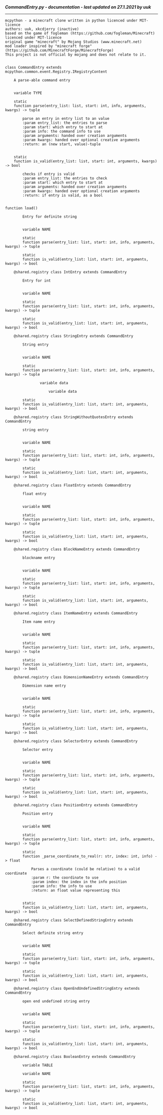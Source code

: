 ***CommandEntry.py - documentation - last updated on 27.1.2021 by uuk***
___

    mcpython - a minecraft clone written in python licenced under MIT-licence
    authors: uuk, xkcdjerry (inactive)
    based on the game of fogleman (https://github.com/fogleman/Minecraft) licenced under MIT-licence
    original game "minecraft" by Mojang Studios (www.minecraft.net)
    mod loader inspired by "minecraft forge" (https://github.com/MinecraftForge/MinecraftForge)
    This project is not official by mojang and does not relate to it.


    class CommandEntry extends mcpython.common.event.Registry.IRegistryContent
        
        A parse-able command entry


        variable TYPE

        static
        function parse(entry_list: list, start: int, info, arguments, kwargs) -> tuple
            
            parse an entry in entry list to an value
            :param entry_list: the entries to parse
            :param start: which entry to start at
            :param info: the command info to use
            :param arguments: handed over creation arguments
            :param kwargs: handed over optional creative arguments
            :return: an (new start, value)-tuple


        static
        function is_valid(entry_list: list, start: int, arguments, kwargs) -> bool
            
            checks if entry is valid
            :param entry_list: the entries to check
            :param start: which entry to start at
            :param arguments: handed over creation arguments
            :param kwargs: handed over optional creation arguments
            :return: if entry is valid, as a bool


    function load()
            
            Entry for definite string


            variable NAME

            static
            function parse(entry_list: list, start: int, info, arguments, kwargs) -> tuple

            static
            function is_valid(entry_list: list, start: int, arguments, kwargs) -> bool

        @shared.registry class IntEntry extends CommandEntry
            
            Entry for int


            variable NAME

            static
            function parse(entry_list: list, start: int, info, arguments, kwargs) -> tuple

            static
            function is_valid(entry_list: list, start: int, arguments, kwargs) -> bool

        @shared.registry class StringEntry extends CommandEntry
            
            String entry


            variable NAME

            static
            function parse(entry_list: list, start: int, info, arguments, kwargs) -> tuple

                    variable data

                        variable data

            static
            function is_valid(entry_list: list, start: int, arguments, kwargs) -> bool

        @shared.registry class StringWithoutQuotesEntry extends CommandEntry
            
            string entry


            variable NAME

            static
            function parse(entry_list: list, start: int, info, arguments, kwargs) -> tuple

            static
            function is_valid(entry_list: list, start: int, arguments, kwargs) -> bool

        @shared.registry class FloatEntry extends CommandEntry
            
            float entry


            variable NAME

            static
            function parse(entry_list: list, start: int, info, arguments, kwargs) -> tuple

            static
            function is_valid(entry_list: list, start: int, arguments, kwargs) -> bool

        @shared.registry class BlockNameEntry extends CommandEntry
            
            blockname entry


            variable NAME

            static
            function parse(entry_list: list, start: int, info, arguments, kwargs) -> tuple

            static
            function is_valid(entry_list: list, start: int, arguments, kwargs) -> bool

        @shared.registry class ItemNameEntry extends CommandEntry
            
            Item name entry


            variable NAME

            static
            function parse(entry_list: list, start: int, info, arguments, kwargs) -> tuple

            static
            function is_valid(entry_list: list, start: int, arguments, kwargs) -> bool

        @shared.registry class DimensionNameEntry extends CommandEntry
            
            Dimension name entry


            variable NAME

            static
            function parse(entry_list: list, start: int, info, arguments, kwargs) -> tuple

            static
            function is_valid(entry_list: list, start: int, arguments, kwargs) -> bool

        @shared.registry class SelectorEntry extends CommandEntry
            
            Selector entry


            variable NAME

            static
            function parse(entry_list: list, start: int, info, arguments, kwargs) -> tuple

            static
            function is_valid(entry_list: list, start: int, arguments, kwargs) -> bool

        @shared.registry class PositionEntry extends CommandEntry
            
            Position entry


            variable NAME

            static
            function parse(entry_list: list, start: int, info, arguments, kwargs) -> tuple

            static
            function _parse_coordinate_to_real(r: str, index: int, info) -> float
                
                Parses a coordinate (could be relative) to a valid coordinate
                :param r: the coordinate to use
                :param index: the index in the info position
                :param info: the info to use
                :return: an float value representing this


            static
            function is_valid(entry_list: list, start: int, arguments, kwargs) -> bool

        @shared.registry class SelectDefinedStringEntry extends CommandEntry
            
            Select definite string entry


            variable NAME

            static
            function parse(entry_list: list, start: int, info, arguments, kwargs) -> tuple

            static
            function is_valid(entry_list: list, start: int, arguments, kwargs) -> bool

        @shared.registry class OpenEndUndefinedStringEntry extends CommandEntry
            
            open end undefined string entry


            variable NAME

            static
            function parse(entry_list: list, start: int, info, arguments, kwargs) -> tuple

            static
            function is_valid(entry_list: list, start: int, arguments, kwargs) -> bool

        @shared.registry class BooleanEntry extends CommandEntry

            variable TABLE

            variable NAME

            static
            function parse(entry_list: list, start: int, info, arguments, kwargs) -> tuple

            static
            function is_valid(entry_list: list, start: int, arguments, kwargs) -> bool